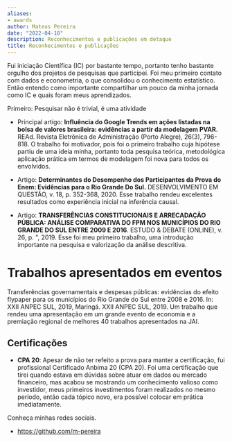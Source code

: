 ```yaml
---
aliases:
- awards
author: Mateus Pereira
date: "2022-04-10"
description: Reconhecimentos e publicações em detaque
title: Reconhecimentos e publicações 
---
```




Fui iniciação Científica (IC) por bastante tempo, portanto tenho bastante orgulho dos projetos de pesquisas que participei. Foi meu primeiro contato com dados e econometria, o que consolidou o conhecimento estatístico. Então entendo como importante compartilhar um pouco da minha jornada como IC e quais foram meus aprendizados.


Primeiro: Pesquisar não é trivial, é uma atividade 


* Principal artigo: **Influência do Google Trends em ações listadas na bolsa de valores brasileira: evidências a partir da modelagem PVAR**. REAd. Revista Eletrônica de Administração (Porto Alegre), 26(3), 796-818. O trabalho foi motivador, pois foi o primeiro trabalho cuja hipótese partiu de uma ideia minha, portanto toda pesquisa teórica, metodológica aplicação prática em termos de modelagem foi nova para todos os envolvidos.

* Artigo: **Determinantes do Desempenho dos Participantes da Prova do Enem: Evidências para o Rio Grande Do Sul.** DESENVOLVIMENTO EM QUESTÃO, v. 18, p. 352-368, 2020. Esse trabalho rendeu excelentes resultados como experiência inicial na inferência causal.

* Artigo: **TRANSFERÊNCIAS CONSTITUCIONAIS E ARRECADAÇÃO PÚBLICA: ANÁLISE COMPARATIVA DO FPM NOS MUNICÍPIOS DO RIO GRANDE DO SUL ENTRE 2009 E 2016**. ESTUDO & DEBATE (ONLINE), v. 26, p. ", 2019. Esse foi meu primeiro trabalho, uma introdução importante na pesquisa e valorização da análise descritiva.


# Trabalhos apresentados em eventos

Transferências governamentais e despesas públicas: evidências do efeito flypaper para os municípios do Rio Grande do Sul entre 2008 e 2016. In: XXII ANPEC SUL, 2019, Maringá. XXII ANPEC SUL, 2019. Um trabalho que rendeu uma apresentação em um grande evento de economia e a premiação regional de melhores 40 trabalhos apresentados na JAI.



## Certificações

* **CPA 20**: Apesar de não ter refeito a prova para manter a certificação, fui profissional Certificado Anbima 20 (CPA 20). Foi uma certificação que tirei quando estava em dúvidas sobre atuar em dados ou mercado financeiro, mas acabou se mostrando um conhecimento valioso como investidor, meus primeiros investimentos foram realizados no mesmo período, então cada tópico novo, era possível colocar em prática imediatamente.


Conheça minhas redes sociais.
- https://github.com/m-pereira

